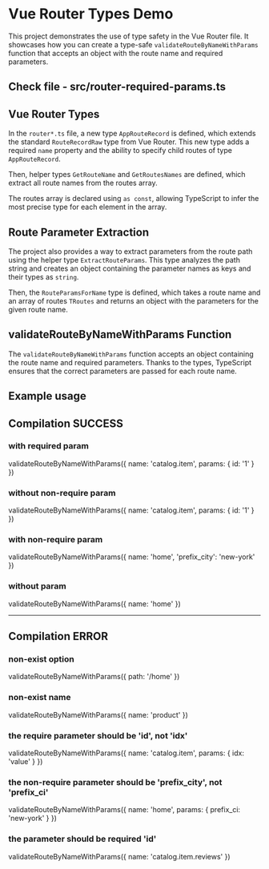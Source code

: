 # Vue Router Types Demo

This project demonstrates the use of type safety in the Vue Router file. It showcases how you can create a type-safe `validateRouteByNameWithParams` function that accepts an object with the route name and required parameters.

## Check file - src/router-required-params.ts

## Vue Router Types

In the `router*.ts` file, a new type `AppRouteRecord` is defined, which extends the standard `RouteRecordRaw` type from Vue Router. This new type adds a required `name` property and the ability to specify child routes of type `AppRouteRecord`.

Then, helper types `GetRouteName` and `GetRoutesNames` are defined, which extract all route names from the routes array.

The routes array is declared using `as const`, allowing TypeScript to infer the most precise type for each element in the array.

## Route Parameter Extraction

The project also provides a way to extract parameters from the route path using the helper type `ExtractRouteParams`. This type analyzes the path string and creates an object containing the parameter names as keys and their types as `string`.

Then, the `RouteParamsForName` type is defined, which takes a route name and an array of routes `TRoutes` and returns an object with the parameters for the given route name.

## validateRouteByNameWithParams Function

The `validateRouteByNameWithParams` function accepts an object containing the route name and required parameters. Thanks to the types, TypeScript ensures that the correct parameters are passed for each route name.

## Example usage

## Compilation SUCCESS 

### with required param
validateRouteByNameWithParams({ name: 'catalog.item', params: { id: '1' } })

### without non-require param
validateRouteByNameWithParams({ name: 'catalog.item', params: { id: '1' } })

### with non-require param
validateRouteByNameWithParams({ name: 'home', 'prefix_city': 'new-york' })

### without param
validateRouteByNameWithParams({ name: 'home' })

---

## Compilation ERROR 

### non-exist option
validateRouteByNameWithParams({ path: '/home' })

### non-exist name
validateRouteByNameWithParams({ name: 'product' })

### the require parameter should be 'id', not 'idx'
validateRouteByNameWithParams({ name: 'catalog.item', params: { idx: 'value' } })

### the non-require parameter should be 'prefix_city', not 'prefix_ci'
validateRouteByNameWithParams({ name: 'home', params: { prefix_ci: 'new-york' } })

### the parameter should be required 'id'
validateRouteByNameWithParams({ name: 'catalog.item.reviews' })